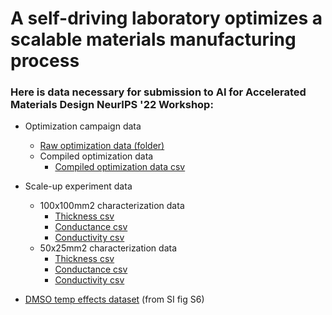 # A self-driving laboratory optimizes a scalable materials manufacturing process 

### Here is data necessary for submission to AI for Accelerated Materials Design NeurIPS '22 Workshop:

- Optimization campaign data
  - [Raw optimization data (folder)](https://drive.google.com/drive/folders/1Z7upyzbPNqwI9VPDgjrM31_w4rHkWAZ8?usp=sharing)
  - Compiled optimization data
    - [Compiled optimization data csv](https://drive.google.com/file/d/1177jP5vezqTl6H4KoZmVS9S4IERNJoCH/view?usp=sharing)
    
- Scale-up experiment data
  - 100x100mm2 characterization data
    - [Thickness csv](https://drive.google.com/file/d/1MIZjnHkSmaT6n2yaydHWivgSffLl7ovQ/view?usp=sharing)
    - [Conductance csv](https://drive.google.com/file/d/1D2jJFjCCHa_hqVdvM-e68e6aAGimN1Jj/view?usp=sharing)
    - [Conductivity csv](https://drive.google.com/file/d/1eyaDlapQjmcWC4IjTnZ5REdohwE9AAb_/view?usp=sharing)
  - 50x25mm2 characterization data
    - [Thickness csv](https://drive.google.com/file/d/1avStNxSLxYrAPjRnPNYlA7DVdSwBSJiu/view?usp=sharing)
    - [Conductance csv](https://drive.google.com/file/d/1xck8ymGkW8Zohxp5_hVphiApRBt72Y_-/view?usp=sharing)
    - [Conductivity csv](https://drive.google.com/file/d/15Rgz8YNWaaq2ApjYVCz6H6R0ooMhgCPd/view?usp=sharing)

- [DMSO temp effects dataset](https://drive.google.com/file/d/1PE8HJkw4DdoXLjJTHRFxGdtRClHtmf06/view?usp=sharing) (from SI fig S6)
  

